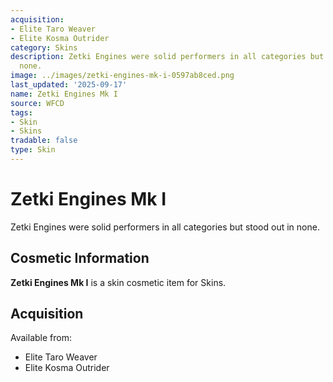 ```yaml
---
acquisition:
- Elite Taro Weaver
- Elite Kosma Outrider
category: Skins
description: Zetki Engines were solid performers in all categories but stood out in
  none.
image: ../images/zetki-engines-mk-i-0597ab8ced.png
last_updated: '2025-09-17'
name: Zetki Engines Mk I
source: WFCD
tags:
- Skin
- Skins
tradable: false
type: Skin
---
```


# Zetki Engines Mk I

Zetki Engines were solid performers in all categories but stood out in none.

## Cosmetic Information

**Zetki Engines Mk I** is a skin cosmetic item for Skins.

## Acquisition

Available from:
- Elite Taro Weaver
- Elite Kosma Outrider

